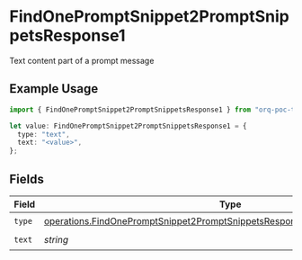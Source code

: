 # FindOnePromptSnippet2PromptSnippetsResponse1

Text content part of a prompt message

## Example Usage

```typescript
import { FindOnePromptSnippet2PromptSnippetsResponse1 } from "orq-poc-typescript-multi-env-version/models/operations";

let value: FindOnePromptSnippet2PromptSnippetsResponse1 = {
  type: "text",
  text: "<value>",
};
```

## Fields

| Field                                                                                                                                                                        | Type                                                                                                                                                                         | Required                                                                                                                                                                     | Description                                                                                                                                                                  |
| ---------------------------------------------------------------------------------------------------------------------------------------------------------------------------- | ---------------------------------------------------------------------------------------------------------------------------------------------------------------------------- | ---------------------------------------------------------------------------------------------------------------------------------------------------------------------------- | ---------------------------------------------------------------------------------------------------------------------------------------------------------------------------- |
| `type`                                                                                                                                                                       | [operations.FindOnePromptSnippet2PromptSnippetsResponse200ApplicationJSONType](../../models/operations/findonepromptsnippet2promptsnippetsresponse200applicationjsontype.md) | :heavy_check_mark:                                                                                                                                                           | N/A                                                                                                                                                                          |
| `text`                                                                                                                                                                       | *string*                                                                                                                                                                     | :heavy_check_mark:                                                                                                                                                           | N/A                                                                                                                                                                          |